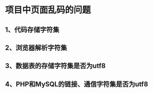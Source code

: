 # 项目中页面乱码的问题

## 1、代码存储字符集

## 2、浏览器解析字符集 

## **3、数据表的存储字符集是否为utf8**

## **4、PHP和MySQL的链接、通信字符集是否为utf8**




